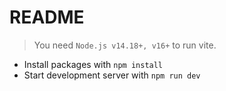 # README

> You need `Node.js v14.18+, v16+` to run vite.

- Install packages with `npm install`
- Start development server with `npm run dev`
